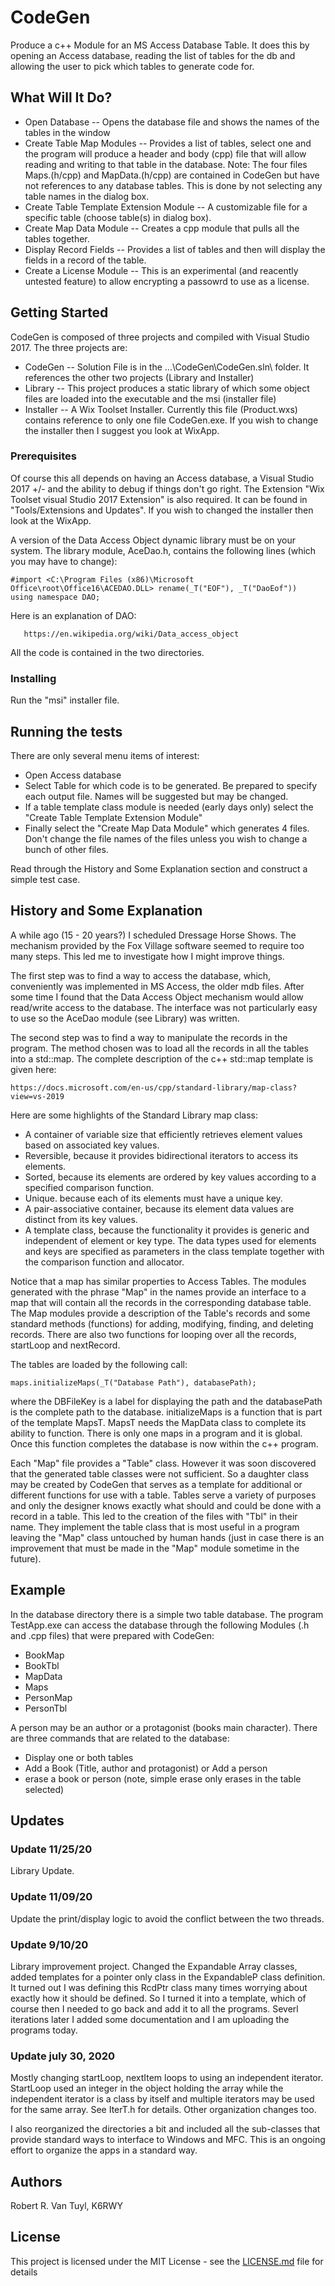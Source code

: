 # CodeGen

Produce a c++ Module for an MS Access Database Table.  It does this by opening an Access database,
reading the list of tables for the db and allowing the user to pick which tables to generate code for.

## What Will It Do?

  - Open Database -- Opens the database file and shows the names of the tables in the window
  - Create Table Map Modules -- Provides a list of tables, select one and the program will produce a
    header and body (cpp) file that will allow reading and writing to that table in the database.  Note:
    The four files Maps.(h/cpp) and MapData.(h/cpp) are contained in CodeGen but have not references
    to any database tables.  This is done by not selecting any table names in the dialog box.
  - Create Table Template Extension Module -- A customizable file for a specific table (choose table(s)
    in dialog box).
  - Create Map Data Module -- Creates a cpp module that pulls all the tables together.
  - Display Record Fields -- Provides a list of tables and then will display the fields in a record
    of the table.
  - Create a License Module -- This is an experimental (and reacently untested feature) to allow
    encrypting a passowrd to use as a license.

## Getting Started

CodeGen is composed of three projects and compiled with Visual Studio 2017.  The three projects are:
  - CodeGen -- Solution File is in the ...\CodeGen\CodeGen.sln\ folder.  It references the other two
    projects (Library and Installer)
  - Library -- This project produces a static library of which some object files are loaded into
    the executable and the msi (installer file)
  - Installer -- A Wix Toolset Installer.  Currently this file (Product.wxs) contains reference to only
    one file CodeGen.exe.  If you wish to change the installer then I suggest you look at WixApp.

### Prerequisites

Of course this all depends on having an Access database, a Visual Studio 2017 +/- and the ability to
debug if things don't go right.  The Extension "Wix Toolset visual Studio 2017 Extension" is also
required.  It can be found in "Tools/Extensions and Updates".  If you wish to changed the installer then
look at the WixApp.

A version of the Data Access Object dynamic library must be on your system.  The library module,
AceDao.h, contains the following lines (which you may have to change):
```
#import <C:\Program Files (x86)\Microsoft Office\root\Office16\ACEDAO.DLL> rename(_T("EOF"), _T("DaoEof"))
using namespace DAO;
```
Here is an explanation of DAO:
```
   https://en.wikipedia.org/wiki/Data_access_object
```

All the code is contained in the two directories.

### Installing

Run the "msi" installer file.

## Running the tests

There are only several menu items of interest:
  - Open Access database
  - Select Table for which code is to be generated.  Be prepared to specify each output file.  Names will be
    suggested but may be changed.
  - If a table template class module is needed (early days only) select the "Create Table Template
    Extension Module"
  - Finally select the "Create Map Data Module" which generates 4 files.  Don't change the file names of
    the files unless you wish to change a bunch of other files.

Read through the History and Some Explanation section and construct a simple test case.

## History and Some Explanation

A while ago (15 - 20 years?) I scheduled Dressage Horse Shows.  The mechanism provided by the Fox Village
software seemed to require too many steps.  This led me to investigate how I might improve things.

The first step was to find a way to access the database, which, conveniently was implemented in MS
Access, the older mdb files.  After some time I found that the Data Access Object mechanism would allow
read/write access to the database.  The interface was not particularly easy to use so the AceDao module
(see Library) was written.

The second step was to find a way to manipulate the records in the program.  The method chosen was to
load all the records in all the tables into a std::map.  The complete description of the c++ std::map
template is given here:
```
https://docs.microsoft.com/en-us/cpp/standard-library/map-class?view=vs-2019
```
Here are some highlights of the Standard Library map class:
  - A container of variable size that efficiently retrieves element values based on associated key values.
  - Reversible, because it provides bidirectional iterators to access its elements.
  - Sorted, because its elements are ordered by key values according to a specified comparison function.
  - Unique. because each of its elements must have a unique key.
  - A pair-associative container, because its element data values are distinct from its key values.
  - A template class, because the functionality it provides is generic and independent of element or key type. The data types used for elements and keys are specified as parameters in the class template together with the comparison function and allocator.

Notice that a map has similar properties to Access Tables.  The modules generated with the phrase "Map"
in the names provide an interface to a map that will contain all the records in the corresponding database
table.  The Map modules provide a description of the Table's records and some standard methods (functions)
for adding, modifying, finding, and deleting records.  There are also two functions for looping over all
the records, startLoop and nextRecord.

The tables are loaded by the following call:
```
maps.initializeMaps(_T("Database Path"), databasePath);
```
where the DBFileKey is a label for displaying the path and the databasePath is the complete path to the
database.  initializeMaps is a function that is part of the template MapsT.  MapsT needs the MapData class
to complete its ability to function.  There is only one maps in a program and it is global.  Once this
function completes the database is now within the c++ program.

Each "Map" file provides a "Table" class.  However it was soon discovered that the generated table
classes were not sufficient.  So a daughter class may be created by CodeGen that serves as a template for
additional or different functions for use with a table.  Tables serve a variety of purposes and only the
designer knows exactly what should and could be done with a record in a table.  This led to the creation
of the files with "Tbl" in their name.  They implement the table class that is most useful in a program
leaving the "Map" class untouched by human hands (just in case there is an improvement that must be made
in the "Map" module sometime in the future).

## Example

In the database directory there is a simple two table database.  The program TestApp.exe can access the
database through the following Modules (.h and .cpp files) that were prepared with CodeGen:
  - BookMap
  - BookTbl
  - MapData
  - Maps
  - PersonMap
  - PersonTbl

A person may be an author or a protagonist (books main character).  There are three commands that are
related to the database:
  - Display one or both tables
  - Add a Book (Title, author and protagonist) or Add a person
  - erase a book or person (note, simple erase only erases in the table selected)

## Updates

### Update 11/25/20

Library Update.

### Update 11/09/20

Update the print/display logic to avoid the conflict between the two threads.

### Update 9/10/20
Library improvement project.  Changed the Expandable Array classes, added templates for a pointer only
class in the ExpandableP class definition.  It turned out I was defining this RcdPtr class many times
worrying about exactly how it should be defined.  So I turned it into a template, which of course then
I needed to go back and add it to all the programs.  Severl iterations later I added some documentation
and I am uploading the programs today.

### Update july 30, 2020

Mostly changing startLoop, nextItem loops to using an independent iterator.  StartLoop used an integer in
the object holding the array while the independent iterator is a class by itself and multiple iterators
may be used for the same array.  See IterT.h for details.  Other organization changes too.

I also reorganized the directories a bit and included all the sub-classes that provide standard ways to
interface to Windows and MFC.  This is an ongoing effort to organize the apps in a standard way.

## Authors

Robert R. Van Tuyl, K6RWY

## License

This project is licensed under the MIT License - see the [LICENSE.md](LICENSE.md) file for details


